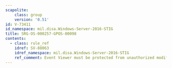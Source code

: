 ```yaml
---
scapolite:
    class: group
    version: '0.51'
id: V-73411
id_namespace: mil.disa.Windows-Server-2016-STIG
title: SRG-OS-000257-GPOS-00098
contents:
  - class: rule_ref
    idref: SV-88063
    idref_namespace: mil.disa.Windows-Server-2016-STIG
    ref_comment: Event Viewer must be protected from unauthorized modificati ...
---
```


